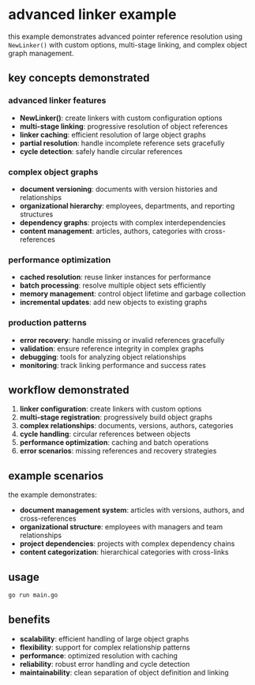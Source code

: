 # advanced linker example

this example demonstrates advanced pointer reference resolution using `NewLinker()` with custom options, multi-stage linking, and complex object graph management.

## key concepts demonstrated

### **advanced linker features**
- **NewLinker()**: create linkers with custom configuration options
- **multi-stage linking**: progressive resolution of object references
- **linker caching**: efficient resolution of large object graphs
- **partial resolution**: handle incomplete reference sets gracefully
- **cycle detection**: safely handle circular references

### **complex object graphs**
- **document versioning**: documents with version histories and relationships
- **organizational hierarchy**: employees, departments, and reporting structures
- **dependency graphs**: projects with complex interdependencies
- **content management**: articles, authors, categories with cross-references

### **performance optimization**
- **cached resolution**: reuse linker instances for performance
- **batch processing**: resolve multiple object sets efficiently
- **memory management**: control object lifetime and garbage collection
- **incremental updates**: add new objects to existing graphs

### **production patterns**
- **error recovery**: handle missing or invalid references gracefully
- **validation**: ensure reference integrity in complex graphs
- **debugging**: tools for analyzing object relationships
- **monitoring**: track linking performance and success rates

## workflow demonstrated

1. **linker configuration**: create linkers with custom options
2. **multi-stage registration**: progressively build object graphs
3. **complex relationships**: documents, versions, authors, categories
4. **cycle handling**: circular references between objects
5. **performance optimization**: caching and batch operations
6. **error scenarios**: missing references and recovery strategies

## example scenarios

the example demonstrates:
- **document management system**: articles with versions, authors, and cross-references
- **organizational structure**: employees with managers and team relationships
- **project dependencies**: projects with complex dependency chains
- **content categorization**: hierarchical categories with cross-links

## usage

```bash
go run main.go
```

## benefits

- **scalability**: efficient handling of large object graphs
- **flexibility**: support for complex relationship patterns
- **performance**: optimized resolution with caching
- **reliability**: robust error handling and cycle detection
- **maintainability**: clean separation of object definition and linking